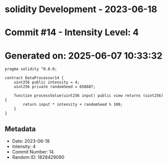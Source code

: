 ﻿# solidity Development - 2023-06-18
# Commit #14 - Intensity Level: 4
# Generated on: 2025-06-07 10:33:32
```solidity
pragma solidity ^0.8.0;

contract DataProcessor14 {
    uint256 public intensity = 4;
    uint256 private randomSeed = 658887;

    function processValue(uint256 input) public view returns (uint256) {
        return input * intensity + randomSeed % 100;
    }
}
```
## Metadata
- Date: 2023-06-18
- Intensity: 4
- Commit Number: 14
- Random ID: 1828429090
